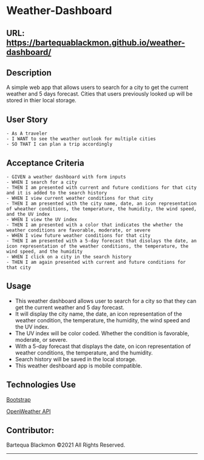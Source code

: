 # Weather-Dashboard

## URL: https://bartequablackmon.github.io/weather-dashboard/

## Description
A simple web app that allows users to search for a city to get the current weather and 5 days forecast. Cities that users previously looked up will be stored in thier local storage.

## User Story
```
- As A traveler
- I WANT to see the weather outlook for multiple cities 
- SO THAT I can plan a trip accordingly
```

## Acceptance Criteria
```
- GIVEN a weather dashboard with form inputs
- WHEN I search for a city
- THEN I am presented with current and future conditions for that city and it is added to the search history
- WHEN I view current weather conditions for that city
- THEN I am presented with the city name, date, an icon representation of wheather conditions, the temperature, the humidity, the wind speed, and the UV index
- WHEN I view the UV index
- THEN I am presented with a color that indicates the whether the weather conditions are favorable, moderate, or severe
- WHEN I view future weather conditions for that city
- THEN I am presented with a 5-day forecast that disolays the date, an icon representation of the weather conditions, the temperature, the wind speed, and the humidity
- WHEN I click on a city in the search history
- THEN I am again presented with current and future conditions for that city
```

## Usage


- This weather dashboard allows user to search for a city so that they can get the current weather and 5 day forecast.
- It will display the city name, the date, an icon representation of the weather condition, the temperature, the humidity, the wind speed and the UV index.
- The UV index will be color coded. Whether the condition is favorable, moderate, or severe.
- With a 5-day forecast that displays the date, on icon representation of weather conditions, the temperature, and the humidity.
- Search history will be saved in the local storage.
- This weather deshboard app is mobile compatible.

## Technologies Use
<p><a href="https://getbootstrap.com/">Bootstrap<a></p>
<p><a href="https://openweathermap.org/">OpenWeather API<a></p>


## Contributor:
Bartequa Blackmon  ©2021 All Rights Reserved.
- - -



